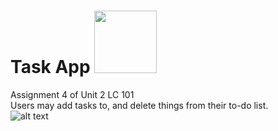 # Task App <img src="https://user-images.githubusercontent.com/3476904/154410543-37e076c0-021b-464a-8090-f218843ccd0a.png" width="100" height="100">
Assignment 4 of Unit 2 LC 101\
Users may add tasks to, and delete things from their to-do list.\
![alt text](https://user-images.githubusercontent.com/3476904/154403087-0ad0cc74-4ada-42fc-9830-c8ecfa497ccf.png)
